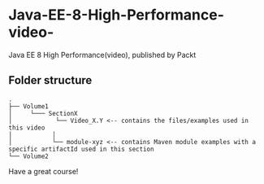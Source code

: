 # Java-EE-8-High-Performance-video-
Java EE 8 High Performance(video), published by Packt


## Folder structure

```
.
├── Volume1
│     └─── SectionX
│            └── Video_X.Y <-- contains the files/examples used in this video
│  			│  
│  			└── module-xyz <-- contains Maven module examples with a specific artifactId used in this section
└── Volume2
```

Have a great course!
